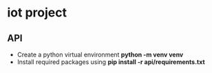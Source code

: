 # iot project
## API
- Create a python virtual environment **python -m venv venv**
- Install required packages using **pip install -r api/requirements.txt**